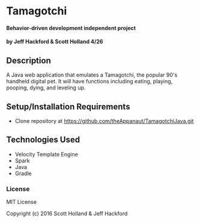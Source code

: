 # Tamagotchi

#### Behavior-driven development independent project

#### by Jeff Hackford & Scott Holland 4/26

## Description
A Java web application that emulates a Tamagotchi, the popular 90's handheld digital pet. It will have functions including eating, playing, pooping, dying, and leveling up.

## Setup/Installation Requirements
* Clone repository at https://github.com/theAppanaut/TamagotchiJava.git

## Technologies Used
* Velocity Template Engine
* Spark
* Java
* Gradle

### License

MIT License

Copyright (c) 2016 Scott Holland & Jeff Hackford

